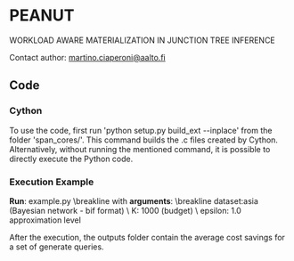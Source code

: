 # PEANUT
WORKLOAD AWARE MATERIALIZATION IN JUNCTION TREE INFERENCE 

Contact author: martino.ciaperoni@aalto.fi 

## Code 

### Cython

To use the code, first run 'python setup.py build_ext --inplace' from the folder 'span_cores/'. This command builds the .c files created by Cython. Alternatively, without running the mentioned command, it is possible to directly execute the Python code.

### Execution Example 

**Run**:
example.py \breakline
with **arguments**: \breakline
dataset:asia (Bayesian network - bif format)  \\
K: 1000 (budget) \\
epsilon: 1.0 approximation level

After the execution, the outputs folder contain the average cost savings for a set of generate queries. 



